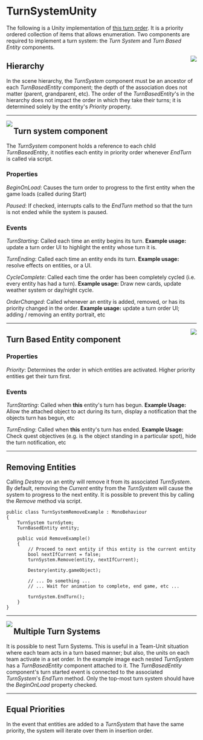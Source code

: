 # TurnSystemUnity

The following is a Unity implementation of [this turn order](). It is a priority ordered collection of items that allows enumeration. Two components are required to implement a turn system: the _Turn System_ and _Turn Based Entity_ components.

<img align="right" src="https://drive.google.com/uc?export=view&id=0B9MQaq0nXQvCd2NTcjZ4eWdhQnM">

## Hierarchy
In the scene hierarchy, the _TurnSystem_ component must be an ancestor of each _TurnBasedEntity_ component; the depth of the association does not matter (parent, grandparent, etc). The order of the _TurnBasedEntity_'s in the hierarchy does not impact the order in which they take their turns; it is determined solely by the entity's _Priority_ property.

---

<img align="left" src="https://drive.google.com/uc?export=view&id=0B9MQaq0nXQvCd1ZzZ05LRHZQTG8">

## Turn system component
The _TurnSystem_ component holds a reference to each child _TurnBasedEntity_, it notifies each entity in priority order whenever _EndTurn_ is called via script.

### Properties
_BeginOnLoad_: Causes the turn order to progress to the first entity when the game loads (called during Start)

_Paused_: If checked, interrupts calls to the _EndTurn_ method so that the turn is not ended while the system is paused.

### Events
_TurnStarting_: Called each time an entity begins its turn. __Example usage:__ update a turn order UI to highlight the entity whose turn it is.

_TurnEnding_: Called each time an entity ends its turn. __Example usage:__ resolve effects on entities, or a UI.

_CycleComplete_: Called each time the order has been completely cycled (i.e. every entity has had a turn). __Example usage:__ Draw new cards, update weather system or day/night cycle.

_OrderChanged_: Called whenever an entity is added, removed, or has its priority changed in the order. __Example usage:__ update a turn order UI; adding / removing an entity portrait, etc 

---

<img align="right" src="https://drive.google.com/uc?export=view&id=0B9MQaq0nXQvCNjQxa2t2VC1sdFk">

## Turn Based Entity component

### Properties

_Priority_: Determines the order in which entities are activated. Higher priority entities get their turn first.

### Events

_TurnStarting_: Called when __this__ entity's turn has begun. __Example Usage:__ Allow the attached object to act during its turn, display a notification that the objects turn has begun, etc

_TurnEnding_: Called when __this__ entity's turn has ended. __Example Usage:__ Check quest objectives (e.g. is the object standing in a particular spot), hide the turn notification, etc

---

## Removing Entities

Calling _Destroy_ on an entity will remove it from its associated _TurnSystem_. By default, removing the _Current_ entity from the _TurnSystem_ will cause the system to progress to the next entity. It is possible to prevent this by calling the _Remove_ method via script.

    public class TurnSystemRemoveExample : MonoBehaviour
    {
        TurnSystem turnSytem;
        TurnBasedEntity entity;

        public void RemoveExample()
        {
            // Proceed to next entity if this entity is the current entity
            bool nextIfCurrent = false;
            turnSystem.Remove(entity, nextIfCurrent);

            Destory(entity.gameObject);
            
            // ... Do something ...
            // ... Wait for animation to complete, end game, etc ...
            
            turnSystem.EndTurn();
        }
    }

---

<img align="left" src="https://drive.google.com/uc?export=view&id=0B9MQaq0nXQvCQ3lMQnN4eHFUNms">

## Multiple Turn Systems

It is possible to nest Turn Systems. This is useful in a Team-Unit situation where each team acts in a turn based manner; but also, the units on each team activate in a set order. In the example image each nested _TurnSystem_ has a _TurnBasedEntity_ component attached to it. The _TurnBasedEntity_ component's turn started event is connected to the associated _TurnSystem_'s _EndTurn_ method. Only the top-most turn system should have the _BeginOnLoad_ property checked.

---

## Equal Priorities

In the event that entities are added to a _TurnSystem_ that have the same priority, the system will iterate over them in insertion order.

